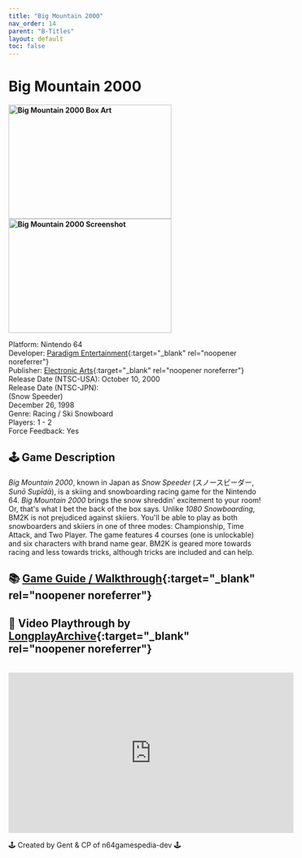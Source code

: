 ```yaml
---
title: "Big Mountain 2000"
nav_order: 14
parent: "B-Titles"
layout: default
toc: false
---
```


# Big Mountain 2000

<b>
  <img src="https://images.launchbox-app.com/fd2fc9dd-77d8-47c4-a835-3f2ea4904c50.jpg" alt="Big Mountain 2000 Box Art" style="object-fit:cover;width:320px;height:224px"/>
  <img src="https://www.n64gamespedia.com/wp-content/uploads/2024/01/ba05ebb7-f8e9-4add-ace8-dafd2e3d53b01-e1704207381117.png" alt="Big Mountain 2000 Screenshot" style="object-fit:cover;width:320px;height:224px"/>
</b>

Platform: Nintendo 64  
Developer: [Paradigm Entertainment](https://en.wikipedia.org/wiki/Paradigm_Entertainment){:target="_blank" rel="noopener noreferrer"}  
Publisher: [Electronic Arts](https://en.wikipedia.org/wiki/Electronic_Arts){:target="_blank" rel="noopener noreferrer"}  
Release Date (NTSC-USA): October 10, 2000  
Release Date (NTSC-JPN):  
(Snow Speeder)  
December 26, 1998  
Genre: Racing / Ski Snowboard  
Players: 1 - 2  
Force Feedback: Yes  

## 🕹️ Game Description

*Big Mountain 2000*, known in Japan as *Snow Speeder* (スノースピーダー, *Sunō Supīdā*), is a skiing and snowboarding racing game for the Nintendo 64. *Big Mountain 2000* brings the snow shreddin' excitement to your room! Or, that's what I bet the back of the box says. Unlike *1080 Snowboarding*, BM2K is not prejudiced against skiiers. You'll be able to play as both snowboarders and skiiers in one of three modes: Championship, Time Attack, and Two Player. The game features 4 courses (one is unlockable) and six characters with brand name gear. BM2K is geared more towards racing and less towards tricks, although tricks are included and can help.

## 📚 [Game Guide / Walkthrough](https://gamefaqs.gamespot.com/n64/196757-big-mountain-2000/faqs/76563){:target="_blank" rel="noopener noreferrer"}

## 🎥 Video Playthrough by [LongplayArchive](https://www.youtube.com/channel/UCM8XzXipyTsylZ_WsGKmdKQ){:target="_blank" rel="noopener noreferrer"}
<br />
<iframe width="560" height="315" src="https://www.youtube.com/embed/KqugCtOsRyU" title="Big Mountain 2000 – Longplay by LongplayArchive" frameborder="0" allowfullscreen></iframe>

🕹️ Created by Gent & CP of n64gamespedia-dev 🕹️

<!-- Vault Format: n64gamespedia-dev -->
<!-- Protocol Source: _vault-specs/format-protocol.md -->
<!-- Pre-Printed Title: big-mountain-2000 -->
